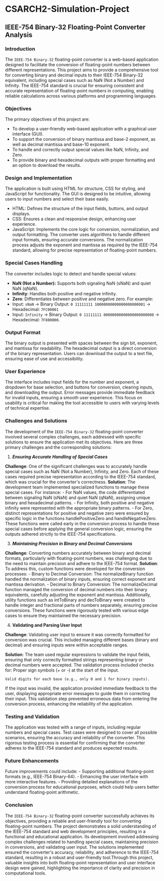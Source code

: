# CSARCH2-Simulation-Project
## IEEE-754 Binary-32 Floating-Point Converter Analysis
### Introduction
The `IEEE-754 Binary-32` floating-point converter is a web-based application designed to facilitate the conversion of floating-point numbers between different representations. This project aims to provide a comprehensive tool for converting binary and decimal inputs to their IEEE-754 Binary-32 equivalent, including special cases such as NaN (Not a Number) and Infinity. The IEEE-754 standard is crucial for ensuring consistent and accurate representation of floating-point numbers in computing, enabling reliable calculations across various platforms and programming languages.


### Objectives
The primary objectives of this project are:
  - To develop a user-friendly web-based application with a graphical user interface (GUI).
  - To support the conversion of binary mantissa and base-2 exponent, as well as decimal mantissa and base-10 exponent.
  - To handle and correctly output special values like NaN, Infinity, and Zero.
  - To provide binary and hexadecimal outputs with proper formatting and an option to download the results.


### Design and Implementation
The application is built using HTML for structure, CSS for styling, and JavaScript for functionality. The GUI is designed to be intuitive, allowing users to input numbers and select their base easily.
  - HTML: Defines the structure of the input fields, buttons, and output displays.
  - CSS: Ensures a clean and responsive design, enhancing user experience.
  - JavaScript: Implements the core logic for conversion, normalization, and output formatting.
The converter uses algorithms to handle different input formats, ensuring accurate conversions. The normalization process adjusts the exponent and mantissa as required by the IEEE-754 standard, allowing for precise representation of floating-point numbers.


### Special Cases Handling
The converter includes logic to detect and handle special values:
  - **NaN (Not a Number):** Supports both signaling NaN (sNaN) and quiet NaN (qNaN).
  - **Infinity**: Handles both positive and negative infinity.
  - **Zero**: Differentiates between positive and negative zero.
For example:
  - Input: `sNaN` → Binary Output: `0 11111111 10000000000000000000001` → Hexadecimal: `7FC00001`
  - Input: `Infinity` → Binary Output: `0 11111111 00000000000000000000000` → Hexadecimal: `7F800000`.

    
### Output Format
  The binary output is presented with spaces between the sign bit, exponent, and mantissa for readability. The hexadecimal output is a direct conversion of the binary representation. Users can download the output to a text file, ensuring ease of use and accessibility.
### User Experience
  The interface includes input fields for the number and exponent, a dropdown for base selection, and buttons for conversion, clearing inputs, and downloading the output. Error messages provide immediate feedback for invalid inputs, ensuring a smooth user experience. This focus on usability is critical for making the tool accessible to users with varying levels of technical expertise.
### Challenges and Solutions

The development of the `IEEE-754 Binary-32` floating-point converter involved several complex challenges, each addressed with specific solutions to ensure the application met its objectives. Here are three primary challenges and the corresponding solutions:

1. _**Ensuring Accurate Handling of Special Cases**_

  **Challenge**: One of the significant challenges was to accurately handle special cases such as NaN (Not a Number), Infinity, and Zero. Each of these cases required precise representation according to the IEEE-754 standard, which was crucial for the converter's correctness.
  **Solution**: The development team implemented specialized functions to manage these special cases. For instance:
    - For NaN values, the code differentiated between signaling NaN (sNaN) and quiet NaN (qNaN), assigning unique binary and hexadecimal patterns.
    - For Infinity, both positive and negative infinity were represented with the appropriate binary patterns.
    - For Zero, distinct representations for positive and negative zero were ensured by specific logic in the functions handlePositiveZero and handleNegativeZero.
  These functions were called early in the conversion process to handle these special cases before applying the general conversion logic, ensuring the outputs adhered strictly to the IEEE-754 specifications.

3. _**Maintaining Precision in Binary and Decimal Conversions**_
   
  **Challenge**: Converting numbers accurately between binary and decimal formats, particularly with floating-point numbers, was challenging due to the need to maintain precision and adhere to the IEEE-754 format.
  **Solution**: To address this, custom functions were developed for the conversion processes:
    - Binary to Decimal Conversion: The normalizeBinary function handled the normalization of binary inputs, ensuring correct exponent and mantissa derivation.
    - Decimal to Binary Conversion: The normalizeDecimal function managed the conversion of decimal numbers into their binary equivalents, carefully adjusting the exponent and mantissa.
  Additionally, utility functions such as intToBinary and decToBinary were created to handle integer and fractional parts of numbers separately, ensuring precise conversions. These functions were rigorously tested with various edge cases to ensure they maintained the necessary precision.

4. **Validating and Parsing User Input**
   
  **Challenge**: Validating user input to ensure it was correctly formatted for conversion was crucial. This included managing different bases (binary and decimal) and ensuring inputs were within acceptable ranges.
  
  **Solution**: The team used regular expressions to validate the input fields, ensuring that only correctly formatted strings representing binary or decimal numbers were accepted. The validation process included checks for:
    Proper sign symbols (+ or -) at the start of the input.
    
    Valid digits for each base (e.g., only 0 and 1 for binary inputs).
    
  If the input was invalid, the application provided immediate feedback to the user, displaying appropriate error messages to guide them in correcting their input. This validation step prevented erroneous data from entering the conversion process, enhancing the reliability of the application.

### Testing and Validation
  The application was tested with a range of inputs, including regular numbers and special cases. Test cases were designed to cover all possible scenarios, ensuring the accuracy and reliability of the converter. This rigorous testing process is essential for confirming that the converter adheres to the IEEE-754 standard and produces expected results.
### Future Enhancements
  Future improvements could include:
    - Supporting additional floating-point formats (e.g., IEEE-754 Binary-64).
    - Enhancing the user interface with more interactive features.
    - Providing detailed explanations of the conversion process for educational purposes, which could help users better understand floating-point arithmetic.
### Conclusion
  The `IEEE-754 Binary-32` floating-point converter successfully achieves its objectives, providing a reliable and user-friendly tool for converting floating-point numbers. The project demonstrates a solid understanding of the IEEE-754 standard and web development principles, resulting in a functional and educational application. Its development involved addressing complex challenges related to handling special cases, maintaining precision in conversions, and validating user input. The solutions implemented ensured the converter's accuracy, reliability, and adherence to the IEEE-754 standard, resulting in a robust and user-friendly tool.Through this project, valuable insights into both floating-point representation and user interface design were gained, highlighting the importance of clarity and precision in computational tools.
